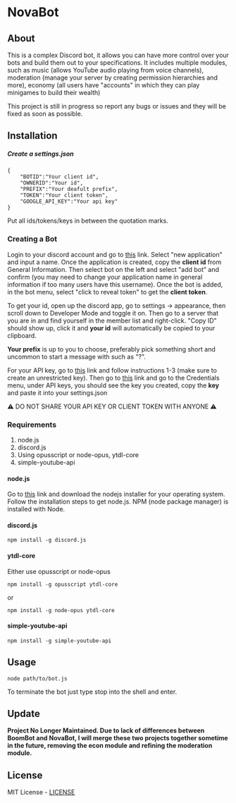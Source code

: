 # NovaBot

## About

This is a complex Discord bot, it allows you can have more control over your bots and build them out to your specifications. It includes multiple modules, such as music (allows YouTube audio playing from voice channels), moderation (manage your server by creating permission hierarchies and more), economy (all users have "accounts" in which they can play minigames to build their wealth)

This project is still in progress so report any bugs or issues and they will be fixed as soon as possible.

## Installation

##### Create a settings.json
```
{
	"BOTID":"Your client id",
	"OWNERID":"Your id",
	"PREFIX":"Your deafult prefix",
	"TOKEN":"Your client token",
	"GOOGLE_API_KEY":"Your api key"
}
```

Put all ids/tokens/keys in between the quotation marks.

### Creating a Bot

Login to your discord account and go to [this](https://discordapp.com/developers/applications/) link. Select "new application" and input a name. Once the application is created, copy the **client id** from General Information. Then select bot on the left and select "add bot" and confirm (you may need to change your application name in general information if too many users have this username). Once the bot is added, in the bot menu, select "click to reveal token" to get the **client token**.

To get your id, open up the discord app, go to settings -> appearance, then scroll down to Developer Mode and toggle it on. Then go to a server that you are in and find yourself in the member list and right-click. "Copy ID" should show up, click it and **your id** will automatically be copied to your clipboard.

**Your prefix** is up to you to choose, preferably pick something short and uncommon to start a message with such as "?".

For your API key, go to [this](https://developers.google.com/youtube/v3/getting-started) link and follow instructions 1-3 (make sure to create an unrestricted key). Then go to [this](https://console.developers.google.com/) link and go to the Credentials menu, under API keys, you should see the key you created, copy the **key** and paste it into your settings.json

:warning: DO NOT SHARE YOUR API KEY OR CLIENT TOKEN WITH ANYONE :warning:

### Requirements

1. node.js
3. discord.js
4. Using opusscript or node-opus, ytdl-core
5. simple-youtube-api

#### node.js
Go to [this](https://nodejs.org/en/download/) link and download the nodejs installer for your operating system.
Follow the installation steps to get node.js.
NPM (node package manager) is installed with Node.

#### discord.js

```
npm install -g discord.js
```

#### ytdl-core
Either use opusscript or node-opus

```
npm install -g opusscript ytdl-core
```

or

```
npm install -g node-opus ytdl-core
```

#### simple-youtube-api

```
npm install -g simple-youtube-api
```

## Usage

````
node path/to/bot.js
````
To terminate the bot just type stop into the shell and enter.

## Update

**Project No Longer Maintained. Due to lack of differences between BoomBot and NovaBot, I will merge these two projects together sometime in the future, removing the econ module and refining the moderation module.**

## License

MIT License - [LICENSE](LICENSE)
